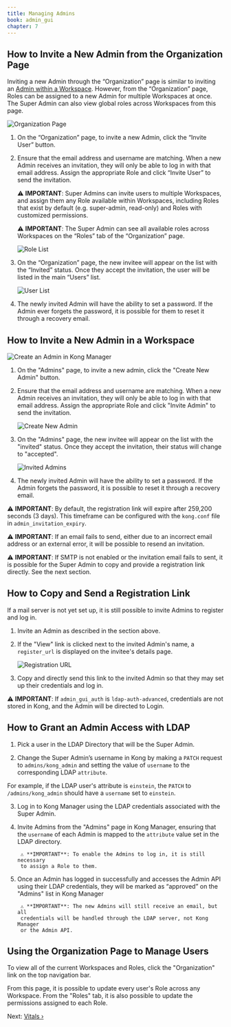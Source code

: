 ```yaml
---
title: Managing Admins
book: admin_gui
chapter: 7
---
```


## How to Invite a New Admin from the Organization Page

Inviting a new Admin through the “Organization” page is similar to inviting an [Admin within a Workspace](#how-to-invite-a-new-admin-in-a-workspace). However, from the “Organization” page, Roles can be assigned to a new Admin for multiple Workspaces at once. The Super Admin can also view global roles across Workspaces from this page. 

![Organization Page](https://konghq.com/wp-content/uploads/2018/12/org1.png)

1. On the “Organization” page, to invite a new Admin, click the “Invite User” button.

2. Ensure that the email address and username are matching. When a new Admin receives an invitation, they will only be able    to log in with that email address. Assign the appropriate Role and click “Invite User” to send the invitation.

    ⚠️ **IMPORTANT**: Super Admins can invite users to multiple Workspaces, and assign them any Role available within Workspaces, including Roles that exist by default (e.g. super-admin, read-only) and Roles with customized permissions. 

    ⚠️ **IMPORTANT**: The Super Admin can see all available roles across Workspaces on the “Roles” tab of the “Organization” page. 

    ![Role List](https://konghq.com/wp-content/uploads/2018/12/org2.png)

3. On the “Organization” page, the new invitee will appear on the list with the “Invited” status. Once they accept the invitation, the user will be listed in the main “Users” list. 

    ![User List](https://konghq.com/wp-content/uploads/2018/12/org3.png)

4. The newly invited Admin will have the ability to set a password. If the Admin ever forgets the password, it is possible for them to reset it through a recovery email.

## How to Invite a New Admin in a Workspace

![Create an Admin in Kong Manager](https://konghq.com/wp-content/uploads/2018/07/admins2.png)

1. On the "Admins" page, to invite a new admin, click the "Create New Admin" 
button.

2. Ensure that the email address and username are matching. When a new Admin 
    receives an invitation, they will only be able to log in with that email 
    address. Assign the appropriate Role and click "Invite Admin" to send the 
    invitation.

    ![Create New Admin](https://konghq.com/wp-content/uploads/2018/11/km-name-admin.png)

3. On the "Admins" page, the new invitee will appear on the list with the 
    "invited" status. Once they accept the invitation, their status will 
    change to "accepted".

    ![Invited Admins](https://konghq.com/wp-content/uploads/2018/11/km-invited-admins.png)

4. The newly invited Admin will have the ability to set a password. If the 
    Admin forgets the password, it is possible to reset it through a recovery email.

⚠️ **IMPORTANT**: By default, the registration link will expire after 259,200 
    seconds (3 days). This timeframe can be configured with the `kong.conf` 
    file in `admin_invitation_expiry`.
 
⚠️ **IMPORTANT**: If an email fails to send, either due to an incorrect email 
    address or an external error, it will be possible to resend an invitation.

⚠️ **IMPORTANT**: If SMTP is not enabled or the invitation email fails to sent, 
    it is possible for the Super Admin to copy and provide a registration link 
    directly. See the next section.

## How to Copy and Send a Registration Link

If a mail server is not yet set up, it is still possible to invite Admins to 
register and log in. 

1. Invite an Admin as described in the section above. 

2. If the "View" link is clicked next to the invited Admin's name, a 
    `register_url` is displayed on the invitee's details page. 

    ![Registration URL](https://konghq.com/wp-content/uploads/2018/11/km-registration-url.png)

3. Copy and directly send this link to the invited Admin so that they may set 
    up their credentials and log in. 

⚠️ **IMPORTANT**: If `admin_gui_auth` is `ldap-auth-advanced`, credentials are 
not stored in Kong, and the Admin will be directed to Login.

## How to Grant an Admin Access with LDAP

1. Pick a user in the LDAP Directory that will be the Super Admin. 

2. Change the Super Admin’s username in Kong by making a `PATCH` request to
`admins/kong_admin` and setting the value of `username` to the corresponding 
LDAP `attribute`. 

For example, if the LDAP user's attribute is `einstein`, 
the `PATCH` to `/admins/kong_admin` should have a `username` set to `einstein`.

3. Log in to Kong Manager using the LDAP credentials associated with the Super 
Admin.

4. Invite Admins from the "Admins" page in Kong Manager, ensuring that the 
`username` of each Admin is mapped to the `attribute` value set in the LDAP 
directory.

        ⚠️ **IMPORTANT**: To enable the Admins to log in, it is still necessary 
        to assign a Role to them.

5. Once an Admin has logged in successfully and accesses the Admin API using 
their LDAP credentials, they will be marked as “approved” on the "Admins" list 
in Kong Manager

        ⚠️ **IMPORTANT**: The new Admins will still receive an email, but all 
        credentials will be handled through the LDAP server, not Kong Manager 
        or the Admin API.

## Using the Organization Page to Manage Users

To view all of the current Workspaces and Roles, click the "Organization" link 
on the top navigation bar. 

From this page, it is possible to update every user's Role across any 
Workspace. From the "Roles" tab, it is also possible to update the permissions 
assigned to each Role.

Next: [Vitals &rsaquo;]({{page.book.next}})
